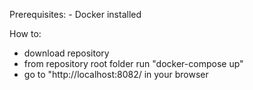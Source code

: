 Prerequisites:
    - Docker installed

How to:
- download repository
- from repository root folder run "docker-compose up"
- go to "http://localhost:8082/ in your browser
